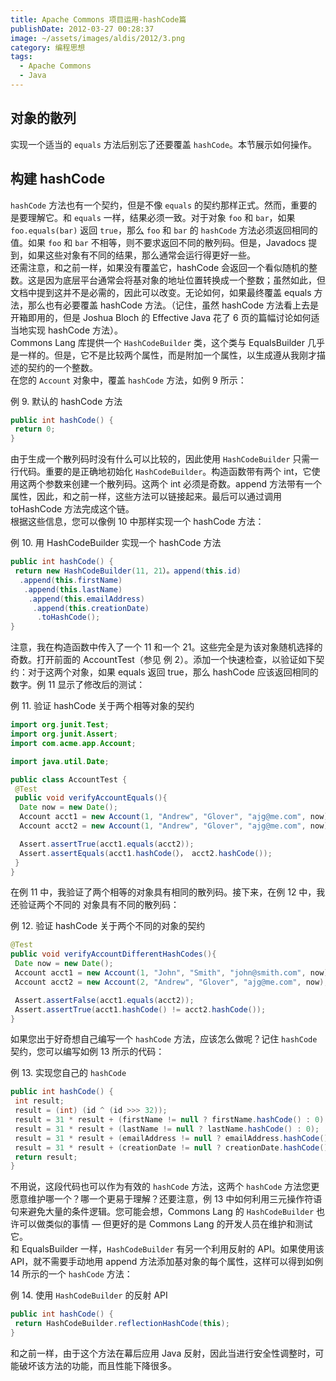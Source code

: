 ```yaml
---
title: Apache Commons 项目运用-hashCode篇
publishDate: 2012-03-27 00:28:37
image: ~/assets/images/aldis/2012/3.png
category: 编程思想
tags:
  - Apache Commons
  - Java
---
```


## 对象的散列

实现一个适当的 `equals` 方法后别忘了还要覆盖 `hashCode`。本节展示如何操作。

## 构建 hashCode

`hashCode` 方法也有一个契约，但是不像 `equals` 的契约那样正式。然而，重要的是要理解它。和 `equals` 一样，结果必须一致。对于对象 `foo` 和 `bar`，如果 `foo.equals(bar)` 返回 `true`，那么 `foo` 和 `bar` 的 `hashCode` 方法必须返回相同的值。如果 `foo` 和 `bar` 不相等，则不要求返回不同的散列码。但是，Javadocs 提到，如果这些对象有不同的结果，那么通常会运行得更好一些。  
还需注意，和之前一样，如果没有覆盖它，hashCode 会返回一个看似随机的整数。这是因为底层平台通常会将基对象的地址位置转换成一个整数；虽然如此，但文档中提到这并不是必需的，因此可以改变。无论如何，如果最终覆盖 equals 方法，那么也有必要覆盖 hashCode 方法。（记住，虽然 hashCode 方法看上去是开箱即用的，但是 Joshua Bloch 的 Effective Java 花了 6 页的篇幅讨论如何适当地实现 hashCode 方法）。  
Commons Lang 库提供一个 `HashCodeBuilder` 类，这个类与 EqualsBuilder 几乎是一样的。但是，它不是比较两个属性，而是附加一个属性，以生成遵从我刚才描述的契约的一个整数。  
在您的 `Account` 对象中，覆盖 `hashCode` 方法，如例 9 所示：

例 9. 默认的 hashCode 方法

```java
public int hashCode() {
 return 0;
}
```

由于生成一个散列码时没有什么可以比较的，因此使用 `HashCodeBuilder` 只需一行代码。重要的是正确地初始化 `HashCodeBuilder`。构造函数带有两个 int，它使用这两个参数来创建一个散列码。这两个 int 必须是奇数。append 方法带有一个属性，因此，和之前一样，这些方法可以链接起来。最后可以通过调用 toHashCode 方法完成这个链。  
根据这些信息，您可以像例 10 中那样实现一个 hashCode 方法：

<!-- more -->

例 10. 用 HashCodeBuilder 实现一个 hashCode 方法

```java
public int hashCode() {
 return new HashCodeBuilder(11, 21）。append(this.id)
  .append(this.firstName)
   .append(this.lastName)
    .append(this.emailAddress)
     .append(this.creationDate)
      .toHashCode();
}
```

注意，我在构造函数中传入了一个 11 和一个 21。这些完全是为该对象随机选择的奇数。打开前面的 AccountTest（参见 例 2）。添加一个快速检查，以验证如下契约：对于这两个对象，如果 equals 返回 true，那么 hashCode 应该返回相同的数字。例 11 显示了修改后的测试：

例 11. 验证 hashCode 关于两个相等对象的契约

```java
import org.junit.Test;
import org.junit.Assert;
import com.acme.app.Account;

import java.util.Date;

public class AccountTest {
 @Test
 public void verifyAccountEquals(){
  Date now = new Date();
  Account acct1 = new Account(1, "Andrew", "Glover", "ajg@me.com", now);
  Account acct2 = new Account(1, "Andrew", "Glover", "ajg@me.com", now);

  Assert.assertTrue(acct1.equals(acct2));
  Assert.assertEquals(acct1.hashCode(）， acct2.hashCode());
 }
}
```

在例 11 中，我验证了两个相等的对象具有相同的散列码。接下来，在例 12 中，我还验证两个不同的 对象具有不同的散列码：

例 12. 验证 hashCode 关于两个不同的对象的契约

```java
@Test
public void verifyAccountDifferentHashCodes(){
 Date now = new Date();
 Account acct1 = new Account(1, "John", "Smith", "john@smith.com", now);
 Account acct2 = new Account(2, "Andrew", "Glover", "ajg@me.com", now);

 Assert.assertFalse(acct1.equals(acct2));
 Assert.assertTrue(acct1.hashCode() != acct2.hashCode());
}
```

如果您出于好奇想自己编写一个 `hashCode` 方法，应该怎么做呢？记住 `hashCode` 契约，您可以编写如例 13 所示的代码：

例 13. 实现您自己的 `hashCode`

```java
public int hashCode() {
 int result;
 result = (int) (id ^ (id >>> 32));
 result = 31 * result + (firstName != null ? firstName.hashCode() : 0);
 result = 31 * result + (lastName != null ? lastName.hashCode() : 0);
 result = 31 * result + (emailAddress != null ? emailAddress.hashCode() : 0);
 result = 31 * result + (creationDate != null ? creationDate.hashCode() : 0);
 return result;
}
```

不用说，这段代码也可以作为有效的 `hashCode` 方法，这两个 `hashCode` 方法您更愿意维护哪一个？哪一个更易于理解？还要注意，例 13 中如何利用三元操作符语句来避免大量的条件逻辑。您可能会想，Commons Lang 的 `HashCodeBuilder` 也许可以做类似的事情 — 但更好的是 Commons Lang 的开发人员在维护和测试它。  
和 EqualsBuilder 一样，`HashCodeBuilder` 有另一个利用反射的 API。如果使用该 API，就不需要手动地用 append 方法添加基对象的每个属性，这样可以得到如例 14 所示的一个 `hashCode` 方法：

例 14. 使用 `HashCodeBuilder` 的反射 API

```java
public int hashCode() {
 return HashCodeBuilder.reflectionHashCode(this);
}
```

和之前一样，由于这个方法在幕后应用 Java 反射，因此当进行安全性调整时，可能破坏该方法的功能，而且性能下降很多。
